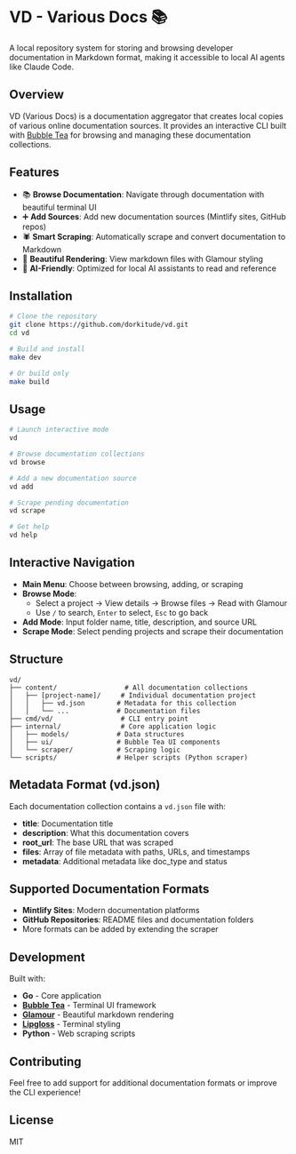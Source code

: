 # VD - Various Docs 📚

A local repository system for storing and browsing developer documentation in Markdown format, making it accessible to local AI agents like Claude Code.

## Overview

VD (Various Docs) is a documentation aggregator that creates local copies of various online documentation sources. It provides an interactive CLI built with [Bubble Tea](https://github.com/charmbracelet/bubbletea) for browsing and managing these documentation collections.

## Features

- 📚 **Browse Documentation**: Navigate through documentation with beautiful terminal UI
- ➕ **Add Sources**: Add new documentation sources (Mintlify sites, GitHub repos)
- 🕷️ **Smart Scraping**: Automatically scrape and convert documentation to Markdown
- 🎨 **Beautiful Rendering**: View markdown files with Glamour styling
- 🤖 **AI-Friendly**: Optimized for local AI assistants to read and reference

## Installation

```bash
# Clone the repository
git clone https://github.com/dorkitude/vd.git
cd vd

# Build and install
make dev

# Or build only
make build
```

## Usage

```bash
# Launch interactive mode
vd

# Browse documentation collections
vd browse

# Add a new documentation source
vd add

# Scrape pending documentation
vd scrape

# Get help
vd help
```

## Interactive Navigation

- **Main Menu**: Choose between browsing, adding, or scraping
- **Browse Mode**: 
  - Select a project → View details → Browse files → Read with Glamour
  - Use `/` to search, `Enter` to select, `Esc` to go back
- **Add Mode**: Input folder name, title, description, and source URL
- **Scrape Mode**: Select pending projects and scrape their documentation

## Structure

```
vd/
├── content/                 # All documentation collections
│   ├── [project-name]/     # Individual documentation project
│   │   ├── vd.json        # Metadata for this collection
│   │   └── ...            # Documentation files
├── cmd/vd/                 # CLI entry point
├── internal/               # Core application logic
│   ├── models/            # Data structures
│   ├── ui/                # Bubble Tea UI components
│   └── scraper/           # Scraping logic
└── scripts/               # Helper scripts (Python scraper)
```

## Metadata Format (vd.json)

Each documentation collection contains a `vd.json` file with:
- **title**: Documentation title
- **description**: What this documentation covers
- **root_url**: The base URL that was scraped
- **files**: Array of file metadata with paths, URLs, and timestamps
- **metadata**: Additional metadata like doc_type and status

## Supported Documentation Formats

- **Mintlify Sites**: Modern documentation platforms
- **GitHub Repositories**: README files and documentation folders
- More formats can be added by extending the scraper

## Development

Built with:
- **Go** - Core application
- **[Bubble Tea](https://github.com/charmbracelet/bubbletea)** - Terminal UI framework
- **[Glamour](https://github.com/charmbracelet/glamour)** - Beautiful markdown rendering
- **[Lipgloss](https://github.com/charmbracelet/lipgloss)** - Terminal styling
- **Python** - Web scraping scripts

## Contributing

Feel free to add support for additional documentation formats or improve the CLI experience!

## License

MIT